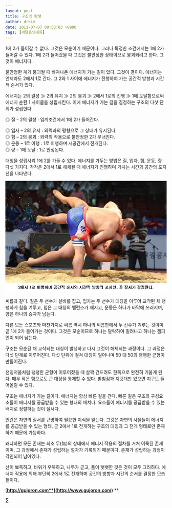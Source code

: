```yaml
---
layout: post
title: 구조의 탄생
author: drkim
date: 2011-07-07 00:50:03 +0900
tags: [깨달음의대화]
---
```

  
  
1에 2가 들어갈 수 없다. 그것은 모순이기 때문이다. 그러나 특정한 조건에서는 1에 2가 들어갈 수 있다. 1에 2가 들어갔을 때 그것은 불안정한 상태이므로 붕괴되려고 한다. 그것이 에너지다. 

불안정한 계가 붕괴될 때 빠져나온 에너지가 가는 길이 있다. 그것이 결이다. 에너지는 언제라도 2에서 1로 간다. 그 2와 1 사이에 에너지가 진행하여 가는 공간적 방향과 시간적 순서가 있다. 

에너지는 2의 결성 ≫ 2의 유지 ≫ 2의 붕괴 ≫ 2에서 1로의 진행 ≫ 1에 도달함으로써 에너지 순환 1 사이클을 성립시킨다. 이에 에너지가 가는 길을 결정하는 구조의 다섯 단위가 성립한다. 

◎ 질 – 2의 결성 : 임계조건에서 1에 2가 들어간다.

  
◎ 입자 – 2의 유지 : 외력과의 평형으로 그 상태가 유지된다.  
◎ 힘 – 2의 붕괴 : 외력의 작용으로 불안정한 2가 무너진다.  
◎ 운동 – 1로 이행 : 1로 이행하며 시공간에서 전개된다.  
◎ 량 – 1에 도달 : 1로 안정된다. 



대칭을 성립시켜 1에 2를 가둘 수 있다. 에너지를 가두는 방법은 질, 입자, 힘, 운동, 량 다섯 가지다. 각각은 2에서 1로 해체될 때 에너지가 진행하며 거치는 시간과 공간의 포지션을 나타낸다. 





 ![](/files/attach/images/198/766/180/9.JPG)

씨름과 같다. 질은 두 선수가 샅바를 잡고, 입자는 두 선수가 대칭을 이루어 교착된 채 팽팽하게 힘을 겨루고, 힘은 그 대칭의 밸런스가 깨지고, 운동은 하나가 바닥에 쓰러지며, 양은 하나의 승자가 남는다. 

다른 모든 스포츠와 마찬가지로 씨름 역시 하나의 씨름판에서 두 선수가 겨루는 것이며 곧 1에 2가 들어가는 것이다. 그것은 모순이므로 하나는 탈락하여 밀려나고 하나는 챔피언이 되어 남는다. 

구조는 모순된 채 교착되는 대칭이 발생하고 다시 그것이 해체되는 과정이다. 그 과정은 다섯 단계로 이루어진다. 다섯 단위에 걸쳐 대칭이 일어나며 50 대 50의 팽팽한 균형이 만들어진다. 

천칭저울처럼 팽팽한 균형이 이루어졌을 때 살짝 건드려도 한쪽으로 완전히 기울게 된다. 매우 작은 힘으로도 큰 대상을 통제할 수 있다. 받침점과 지렛대만 있으면 지구도 들어올릴 수 있다. 

구조는 에너지가 가는 길이다. 에너지는 항상 빠른 길을 간다. 빠른 길은 구조의 구성요소들이 에너지를 공급받을 수 있는 형태의 배치다. 요소들이 에너지를 공급받을 수 있는 배치로 정렬하는 것이 질서다. 




  인간은 자연의 질서를 규명하여 필요한 지식을 얻는다. 그것은 자연의 사물들이 에너지를 공급받을 수 있는 형태, 곧 2에서 1로 전개하는 구조의 대칭과 그 전개 형태로만 존재하기 때문에 가능하다.






  왜냐하면 모든 존재는 최초 무(無)의 상태에서 에너지 작용의 절차를 거쳐 이룩된 존재이며, 그 과정에서 존재가 성립하는 절차가 기록되기 때문이다. 존재가 성립하는 과정이 각인되어 남아있다.






  산이 뾰족하고, 바위가 우뚝하고, 나무가 곧고, 풀이 뻣뻣한 것은 것이 모두 그러하다. 에너지 작용에 의해 부단히 2에서 1로 전개하며 공간의 방향과 시간의 순서를 결정한 모습들이다.










[**http://gujoron.com**](http://www.gujoron.com)** 
**

**∑**